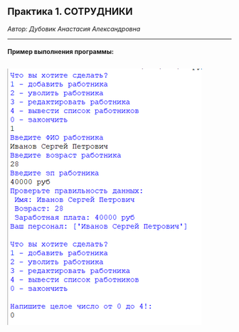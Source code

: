 ## Практика 1. СОТРУДНИКИ
*Автор: Дубовик Анастасия Александровна*

---
#### Пример выполнения программы:
![](тест.png) 
---

